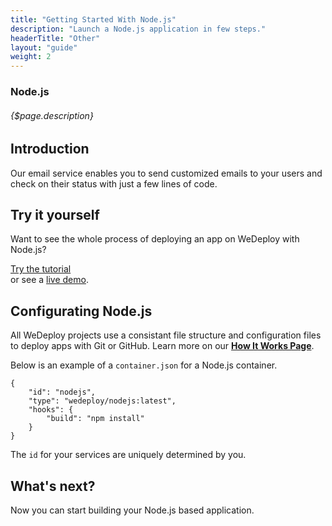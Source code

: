 ```yaml
---
title: "Getting Started With Node.js"
description: "Launch a Node.js application in few steps."
headerTitle: "Other"
layout: "guide"
weight: 2
---
```


### Node.js

###### {$page.description}

<article id="1">

## Introduction

Our email service enables you to send customized emails to your users and check on their status with just a few lines of code.

</article>

<article id="2">

## Try it yourself

Want to see the whole process of deploying an app on WeDeploy with Node.js?

<div class="guide-btn-cta">
	<a class="btn btn-accent btn-sm" href="http://wedeploy.com/tutorials/nodejs" target="_blank">
		<span class="icon-16-external"></span>Try the tutorial
	</a>
</div>

<div class="guide-aux-cta">
	or see a <a href="http://boilerplate-nodejs.wedeploy.io" target="_blank">live demo</a>.
</div>

</article>

<article id="3">

## Configurating Node.js

<aside>
All WeDeploy projects use a consistant file structure and configuration files to deploy apps with Git or GitHub. Learn more on our <strong><a href="/docs/intro/how-it-works.html">How It Works Page</a></strong>.
</aside>

Below is an example of a `container.json` for a Node.js container.

```application/json
{
	"id": "nodejs",
	"type": "wedeploy/nodejs:latest",
	"hooks": {
		"build": "npm install"
	}
}
```

The `id` for your services are uniquely determined by you.

</article>

## What's next?

Now you can start building your Node.js based application.
